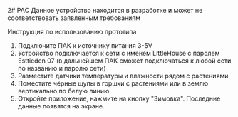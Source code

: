 2# PAC
Данное устройство находится в разработке и может не соответствовать заявленным требованиям 

Инструкция по использованию прототипа
1. Подключите ПАК к источнику питания 3-5V
2. Устройство подключается к сети с именем LittleHouse с паролем Esttieden 07 (в дальнейшем ПАК сможет подключаться к любой сети по названию и паролю сети)
3. Разместите датчики температуры и влажности рядом с растениями
4. Поместите чёрные щупы в горшки с растениями или в землю вертикально по белую линию.
5.  Откройте приложение, нажмите на кнопку "Зимовка". Последние данные появятся на экране. 
